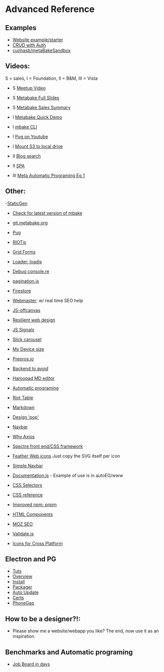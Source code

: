 
# Advanced Reference


## Examples

- [Website example/starter](https://github.com/metabake/examples-plugins/releases/download/3.8.1/navSite.zip)
- [CRUD with Auth](https://github.com/metabake/_mBake/releases/download/3.8.1/CRUDA.zip)
- [cunhasb/metaBakeSandbox](https://github.com/cunhasb/metaBakeSandbox)


## Videos:
S = sales, I = Foundation, II = B&M, III = Vista
- S <a href='https://vimeo.com/282034037' target='_blank'>Meetup Video</a>
- S [Metabake Full Slides](http://prez.metabake.org/p)
- S [Metabake Sales Summary](https://www.youtube.com/watch?v=OK-cJNSkQII)

- I [Metabake Quick Demo](https://youtu.be/WyCdSFTUIvM)
- I [mbake CLI](https://youtu.be/-KkPfAnEXyk)
- I [Pug on Youtube](http://youtube.com/watch?v=wzAWI9h3q18)
- I [Mount S3 to local drive](http://wgehnerlab1.metabake.org.s3-website-us-east-1.amazonaws.com/lab1v0.html)

- II [Blog search](https://www.youtube.com/watch?v=-4i9_SYyTOo)
- II [SPA](https://youtu.be/LHFjjDPlU3A)
- III [Meta Automatic Programing Eg 1 ](http://youtube.com/watch?v=c4mWhefhOoQ)


## Other:

-[StaticGen](https://www.staticgen.com/metabakeorg)
- <a href='https://www.npmjs.com/package/mbake' target='_blank'>Check for latest version of mbake</a>
- <a href='http://git.metabake.org' target='_blank'>git.metabake.org</a>
- [Pug](https://pug.metabake.org)
- [RIOTjs](https://riot.js.org/)
- [Grid Forms](http://kumailht.com/gridforms)
- [Loader: loadjs](https://github.com/muicss/loadjs)
- [Debug console.re](http://console.re)
- [pagination.js](http://pagination.js.org)
- [Firestore](https://firebase.google.com/docs/firestore)
- [Webmaster](https://www.google.com/webmasters); w/ real time SEO help
- [JS-offcanvas](https://github.com/vmitsaras/js-offcanvas)

- [Resilient web design](https://resilientwebdesign.com/introduction)
- [JS Signals](https://github.com/millermedeiros/js-signals/wiki/Comparison-between-different-Observer-Pattern-implementations)
- [Slick carousel](http://kenwheeler.github.io/slick/)
- [My Device size](https://www.mydevice.io)
- [Prepros.io](https://prepros.io/help/autoprefixer)
- [Backend to avoid](https://engineering.videoblocks.com/web-architecture-101-a3224e126947?gi=8a9df433a15f)
- [Haroopad MD editor](http://pad.haroopress.com/user)
- [Automatic programing](https://en.wikipedia.org/wiki/Automatic_programming)
- [Riot Table](https://codepen.io/bchoii/pen/VeQepw)
- [Markdown](https://en.wikipedia.org/wiki/Markdown)
- [Design 'pop'](https://medium.com/@erikdkennedy/7-rules-for-creating-gorgeous-ui-part-2-430de537ba96)
- [Navbar](https://github.com/thednp/navbar.js/)
- [Why Axios](http://jslancer.com/blog/2017/05/10/why-i-stop-using-fetch/)
- [Spectre front end/CSS framework](https://github.com/picturepan2/spectre)
- [Feather Web icons](https://feathericons.com) Just copy the SVG itself per icon
- [Simple Navbar](https://www.w3schools.com/css/css_navbar.asp)
- [Documentation.js](https://documentation.js.org) - Example of use is in autoEG/www
- [CSS Selectors](https://adam-marsden.co.uk/css-cheat-sheet)
- [CSS reference](https://tympanus.net/codrops/css_reference/)
- [Improved npm: pnpm](https://pnpm.js.org/docs/en/installation.html)
- [HTML Components](https://www.youtube.com/watch?v=yCArIyY907Q)
- [MOZ SEO](https://moz.com/link-explorer?utm_source=facebook&utm_medium=paid&utm_campaign=mp_links_18)
- [Validate.js](http://rickharrison.github.io/validate.js/)
- [Icons for Cross Platform](http://www.iconarchive.com/show/kameleon.pics-icons-by-webalys.html)

## Electron and PG
- [Tuts](https://electronjs.org/docs/tutorial)
- [Overview](https://blog.dcpos.ch/how-to-make-your-electron-app-sexy)
- [Install](https://github.com/electron/windows-installer)
- [Packager](https://www.christianengvall.se/electron-packager-tutorial/)
- [Auto Update](https://medium.com/heresy-dev/auto-updating-apps-for-windows-and-osx-using-electron-the-complete-guide-4aa7a50b904c)
- [Certs](https://hackernoon.com/electron-on-the-appstore-pain-tears-iii-ship-it-a8c6bb141ece)
- [PhoneGap](http://docs.phonegap.com/references/phonegap-cli/create/)

## How to be a designer?!:
- Please show me a website/webapp you like?
The end, now use it as an inspiration.

## Benchmarks and Automatic programing
- [Job Board in days](https://medium.com/@mattia_asti/creating-a-job-board-in-a-few-days-contentful-riot-js-bulma-io-293276516301)
